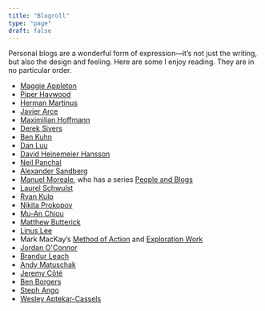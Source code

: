 ```yaml
---
title: "Blogroll"
type: "page"
draft: false
---
```


Personal blogs are a wonderful form of expression—it’s not just the writing, but also the design and feeling. Here are some I enjoy reading. They are in no particular order.

- [Maggie Appleton](https://maggieappleton.com/)
- [Piper Haywood](https://piperhaywood.com/)
- [Herman Martinus](https://herman.bearblog.dev/)
- [Javier Arce](https://javier.computer/)
- [Maximilian Hoffmann](https://max.hn/)
- [Derek Sivers](https://sive.rs/blog)
- [Ben Kuhn](https://www.benkuhn.net/)
- [Dan Luu](https://danluu.com/)
- [David Heinemeier Hansson](https://world.hey.com/dhh/)
- [Neil Panchal](https://neil.computer/)
- [Alexander Sandberg](https://alexandersandberg.com/)
- [Manuel Moreale](https://manuelmoreale.com/), who has a series [People and Blogs](https://peopleandblogs.com/)
- [Laurel Schwulst](https://laurelschwulst.com/)
- [Ryan Kulp](https://www.ryanckulp.com/)
- [Nikita Prokopov](https://tonsky.me/)
- [Mu-An Chiou](https://muan.co/)
- [Matthew Butterick](https://matthewbutterick.com/chron/)
- [Linus Lee](https://thesephist.com/)
- Mark MacKay’s [Method of Action](https://method.ac/writing/) and [Exploration Work](https://exploration.work/)
- [Jordan O'Connor](https://jdnoc.com/blog/)
- [Brandur Leach](https://brandur.org/)
- [Andy Matuschak](https://andymatuschak.org/)
- [Jeremy Côté](https://jeremycote.net/)
- [Ben Borgers](https://ben.page/)
- [Steph Ango](https://stephango.com/)
- [Wesley Aptekar-Cassels](https://notebook.wesleyac.com/)
